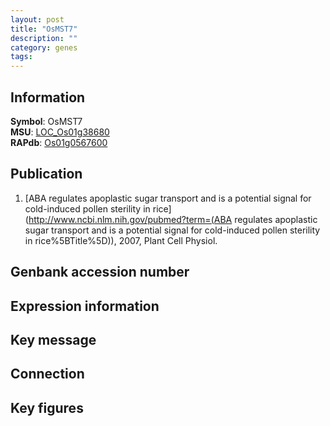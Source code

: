 ```yaml
---
layout: post
title: "OsMST7"
description: ""
category: genes
tags: 
---
```


## Information
__Symbol__: OsMST7  
__MSU__: [LOC_Os01g38680](http://rice.plantbiology.msu.edu/cgi-bin/ORF_infopage.cgi?orf=LOC_Os01g38680)  
__RAPdb__: [Os01g0567600](http://rapdb.dna.affrc.go.jp/viewer/gbrowse_details/irgsp1?name=Os01g0567600)  

## Publication
1. [ABA regulates apoplastic sugar transport and is a potential signal for cold-induced pollen sterility in rice](http://www.ncbi.nlm.nih.gov/pubmed?term=(ABA regulates apoplastic sugar transport and is a potential signal for cold-induced pollen sterility in rice%5BTitle%5D)), 2007, Plant Cell Physiol.

## Genbank accession number

## Expression information

## Key message

## Connection

## Key figures


